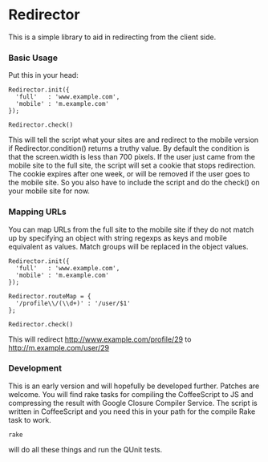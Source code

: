 Redirector
==========

This is a simple library to aid in redirecting from the client side.

### Basic Usage
Put this in your head:

    Redirector.init({
      'full'   : 'www.example.com',
      'mobile' : 'm.example.com'
    });

    Redirector.check()

This will tell the script what your sites are and redirect to the mobile
version if Redirector.condition() returns a truthy value. By default the
condition is that the screen.width is less than 700 pixels. If the user just
came from the mobile site to the full site, the script will set a cookie that
stops redirection. The cookie expires after one week, or will be removed if the
user goes to the mobile site. So you also have to include the script and do the
check() on your mobile site for now.

### Mapping URLs

You can map URLs from the full site to the mobile site if they do not match up
by specifying an object with string regexps as keys and mobile equivalent as
values. Match groups will be replaced in the object values.

    Redirector.init({
      'full'   : 'www.example.com',
      'mobile' : 'm.example.com'
    });

    Redirector.routeMap = {
      '/profile\\/(\\d+)' : '/user/$1'
    };

    Redirector.check()

This will redirect http://www.example.com/profile/29 to http://m.example.com/user/29

### Development

This is an early version and will hopefully be developed further. Patches are
welcome. You will find rake tasks for compiling the CoffeeScript to JS and
compressing the result with Google Closure Compiler Service. The script is
written in CoffeeScript and you need this in your path for the compile Rake
task to work.

    rake

will do all these things and run the QUnit tests.

